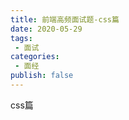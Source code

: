 ```yaml
---
title: 前端高频面试题-css篇
date: 2020-05-29
tags:
 - 面试
categories:
 - 面经
publish: false
---
```


<!-- more -->
css篇
